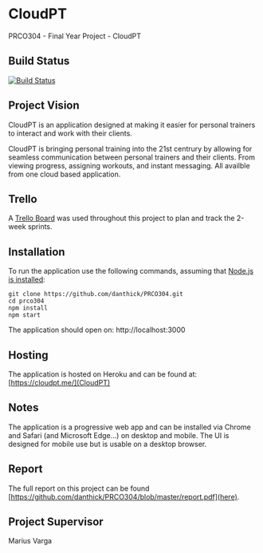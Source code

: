 # CloudPT
PRCO304 - Final Year Project - CloudPT

## Build Status
[![Build Status](https://travis-ci.com/danthick/PRCO304.svg?token=TxZAJ6udeP3cTDCTxJVG&branch=master)](https://travis-ci.com/danthick/PRCO304)

## Project Vision
CloudPT is an application designed at making it easier for personal trainers to interact and work with their clients.

CloudPT is bringing personal training into the 21st centrury by allowing for seamless communication between personal trainers and their clients. From viewing progress, assigning workouts, and instant messaging. All availble from one cloud based application.

## Trello
A [Trello Board](https://trello.com/b/64o70mwh/prco304-dan-thick-apps) was used throughout this project to plan and track the 2-week sprints.

## Installation
To run the application use the following commands, assuming that [Node.js is installed](https://nodejs.org/en/download/):

```
git clone https://github.com/danthick/PRCO304.git
cd prco304
npm install
npm start
```

The application should open on:
http://localhost:3000

## Hosting
The application is hosted on Heroku and can be found at: [https://cloudpt.me/](CloudPT)

## Notes
The application is a progressive web app and can be installed via Chrome and Safari (and Microsoft Edge...) on desktop and mobile.
The UI is designed for mobile use but is usable on a desktop browser.

## Report
The full report on this project can be found [https://github.com/danthick/PRCO304/blob/master/report.pdf](here).

## Project Supervisor
Marius Varga
